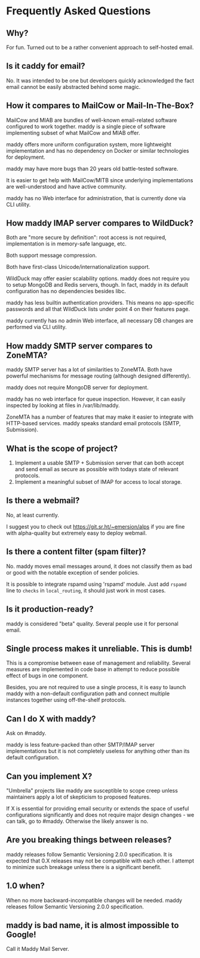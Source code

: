 # Frequently Asked Questions

## Why?

For fun. Turned out to be a rather convenient approach to
self-hosted email.

## Is it caddy for email?

No. It was intended to be one but developers quickly acknowledged
the fact email cannot be easily abstracted behind some magic.

## How it compares to MailCow or Mail-In-The-Box?

MailCow and MIAB are bundles of well-known email-related software configured to
work together. maddy is a single piece of software implementing subset of what
MailCow and MIAB offer.

maddy offers more uniform configuration system, more lightweight implementation
and has no dependency on Docker or similar technologies for deployment.

maddy may have more bugs than 20 years old battle-tested software.

It is easier to get help with MailCow/MITB since underlying implementations
are well-understood and have active community.

maddy has no Web interface for administration, that is currently done via CLI
utility.

## How maddy IMAP server compares to WildDuck?

Both are "more secure by definition": root access is not required,
implementation is in memory-safe language, etc.

Both support message compression.

Both have first-class Unicode/internationalization support.

WildDuck may offer easier scalability options. maddy does not require you to
setup MongoDB and Redis servers, though. In fact, maddy in its default
configuration has no dependencies besides libc.

maddy has less builtin authentication providers. This means no
app-specific passwords and all that WildDuck lists under point 4 on their
features page.

maddy currently has no admin Web interface, all necessary DB changes are
performed via CLI utility.

## How maddy SMTP server compares to ZoneMTA?

maddy SMTP server has a lot of similarities to ZoneMTA.
Both have powerful mechanisms for message routing (although designed
differently).

maddy does not require MongoDB server for deployment.

maddy has no web interface for queue inspection. However, it can
easily inspected by looking at files in /var/lib/maddy.

ZoneMTA has a number of features that may make it easier to integrate
with HTTP-based services. maddy speaks standard email protocols (SMTP,
Submission).

## What is the scope of project?

1. Implement a usable SMTP + Submission server that can both accept
  and send email as secure as possible with todays state of
  relevant protocols.
2. Implement a meaningful subset of IMAP for access to local storage.

## Is there a webmail?

No, at least currently.

I suggest you to check out https://git.sr.ht/~emersion/alps if you
are fine with alpha-quality but extremely easy to deploy webmail.

## Is there a content filter (spam filter)?

No. maddy moves email messages around, it does not classify
them as bad or good with the notable exception of sender policies.

It is possible to integrate rspamd using 'rspamd' module. Just add
`rspamd` line to `checks` in `local_routing`, it should just work
in most cases.

## Is it production-ready?

maddy is considered "beta" quality. Several people use it for personal email.

## Single process makes it unreliable. This is dumb!

This is a compromise between ease of management and reliability. Several
measures are implemented in code base in attempt to reduce possible effect
of bugs in one component.

Besides, you are not required to use a single process, it is easy to launch
maddy with a non-default configuration path and connect multiple instances
together using off-the-shelf protocols.

## Can I do X with maddy?

Ask on #maddy.

maddy is less feature-packed than other SMTP/IMAP server
implementations but it is not completely useless for anything other than
its default configuration.

## Can you implement X?

"Umbrella" projects like maddy are susceptible to scope
creep unless maintainers apply a lot of skepticism to proposed
features.

If X is essential for providing email security or extends the space of useful
configurations significantly and does not require major design changes -
we can talk, go to #maddy. Otherwise the likely answer is no.

## Are you breaking things between releases?

maddy releases follow Semantic Versioning 2.0.0 specification.
It is expected that 0.X releases may not be compatible with each
other. I attempt to minimize such breakage unless there is a significant
benefit.

## 1.0 when?

When no more backward-incompatible changes will be needed. maddy releases follow
Semantic Versioning 2.0.0 specification.

## maddy is bad name, it is almost impossible to Google!

Call it Maddy Mail Server.

